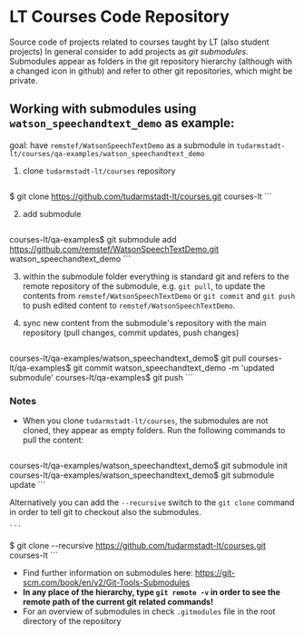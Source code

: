 # LT Courses Code Repository
Source code of projects related to courses taught by LT (also student projects)
In general consider to add projects as _git submodules_. Submodules appear as folders in the git repository hierarchy (although with a changed icon in github) and refer to other git repositories, which might be private.

## Working with submodules using `watson_speechandtext_demo` as example:

goal: have `remstef/WatsonSpeechTextDemo` as a submodule in `tudarmstadt-lt/courses/qa-examples/watson_speechandtext_demo`

1. clone `tudarmstadt-lt/courses` repository 
    ```
$ git clone https://github.com/tudarmstadt-lt/courses.git courses-lt
    ```

2. add submodule
    ```
courses-lt/qa-examples$ git submodule add https://github.com/remstef/WatsonSpeechTextDemo.git watson_speechandtext_demo
    ```
    
3. within the submodule folder everything is standard git and refers to the remote repository of the submodule, e.g. `git pull`, to update the contents from `remstef/WatsonSpeechTextDemo` or `git commit` and `git push` to push edited content to `remstef/WatsonSpeechTextDemo`.

4. sync new content from the submodule's repository with the main repository (pull changes, commit updates, push changes)
    ```
courses-lt/qa-examples/watson_speechandtext_demo$ git pull
courses-lt/qa-examples$ git commit watson_speechandtext_demo -m 'updated submodule'
courses-lt/qa-examples$ git push
    ```

### Notes
- When you clone `tudarmstadt-lt/courses`, the submodules are not cloned, they appear as empty folders. Run the following commands to pull the content: 
    ```
courses-lt/qa-examples/watson_speechandtext_demo$ git submodule init
courses-lt/qa-examples/watson_speechandtext_demo$ git submodule update
    ```

  Alternatively you can add the `--recursive` switch to the `git clone` command in order to tell git to checkout also the submodules.

    ```
$ git clone --recursive https://github.com/tudarmstadt-lt/courses.git courses-lt
    ```

- Find further information on submodules here: https://git-scm.com/book/en/v2/Git-Tools-Submodules
- **In any place of the hierarchy, type `git remote -v` in order to see the remote path of the current git related commands!**
- For an overview of submodules in check `.gitmodules` file in the root directory of the repository
